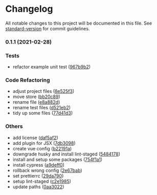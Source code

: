 # Changelog

All notable changes to this project will be documented in this file. See [standard-version](https://github.com/conventional-changelog/standard-version) for commit guidelines.

### 0.1.1 (2021-02-28)


### Tests

* refactor example unit test ([967b9b2](https://github.com/andriannus/vue3-template/commit/967b9b2728aaad0f4d425bd3e5aa40229b0edd0c))


### Code Refactoring

* adjust project files ([8e525f3](https://github.com/andriannus/vue3-template/commit/8e525f38962ae86eaff6862b9057a7bcad49923b))
* move store ([bb20c89](https://github.com/andriannus/vue3-template/commit/bb20c89d4c3acf4fe395eac50b01fb45ec3e3c4f))
* rename file ([e8a882d](https://github.com/andriannus/vue3-template/commit/e8a882d66c8f6429626d440e91d1b0dee3117eb8))
* rename test files ([d521eb2](https://github.com/andriannus/vue3-template/commit/d521eb2defb4f626b7c76fcdfd35726f7c4d44a0))
* tidy up some files ([77d41d3](https://github.com/andriannus/vue3-template/commit/77d41d357cf7396dee7a093369a46eef26cc5ad5))


### Others

* add license ([daf5af2](https://github.com/andriannus/vue3-template/commit/daf5af2dbba4705ac5e236f1994b38a60b7922df))
* add plugin for JSX ([7db3098](https://github.com/andriannus/vue3-template/commit/7db309859db89c2db71f6f2bf784f8367f03f6b6))
* create vue config ([b22191a](https://github.com/andriannus/vue3-template/commit/b22191a201577ea1c829b3676350411673e24965))
* downgrade husky and install lint-staged ([5484178](https://github.com/andriannus/vue3-template/commit/54841786731f7ae645b40dc992b3f13a22fe2b06))
* install and setup some packages ([754f1a1](https://github.com/andriannus/vue3-template/commit/754f1a16e637faff3b4ca5b086ed2f3b897f9408))
* install cypress ([a9deff0](https://github.com/andriannus/vue3-template/commit/a9deff000cf212e1959e76175a350010ed3a7c7b))
* rollback wrong config ([2e67bab](https://github.com/andriannus/vue3-template/commit/2e67babe522e29dc61d39d6b4b256a68b11fda2a))
* set prettierrc ([29da790](https://github.com/andriannus/vue3-template/commit/29da790d619177f6ef2fa6107f5f7f67e640ede4))
* setup lint-staged ([c2e1985](https://github.com/andriannus/vue3-template/commit/c2e1985b9ce5fe95c25fbe1e752d51c43478df89))
* update paths ([0aa3022](https://github.com/andriannus/vue3-template/commit/0aa3022ae7ab270eacfbccbb31bea9b765709896))
